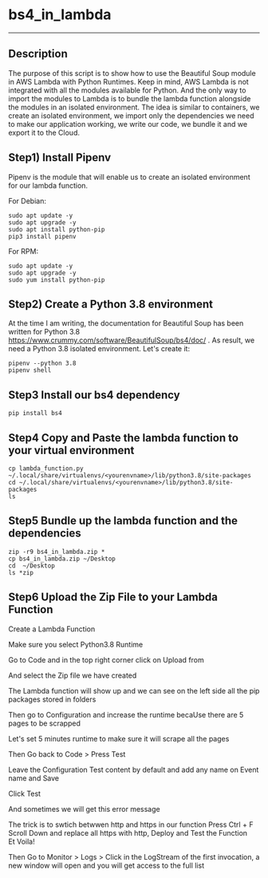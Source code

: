 # bs4_in_lambda
-----------------------
## Description

The purpose of this script is to show how to use the Beautiful Soup module in AWS Lambda with Python Runtimes. 
Keep in mind, AWS Lambda is not integrated with all the modules available for Python. And the only way to
import the modules to Lambda is to bundle the lambda function alongside the modules in an isolated environment.
The idea is similar to containers, we create an isolated environment, we import only the dependencies we need
to make our application working, we write our code, we bundle it and we export it to the Cloud.   


## Step1) Install Pipenv


Pipenv is the module that will enable us to create an isolated environment for our lambda function.

For Debian:
```
sudo apt update -y
sudo apt upgrade -y
sudo apt install python-pip
pip3 install pipenv 
```

For RPM:

```
sudo apt update -y
sudo apt upgrade -y
sudo yum install python-pip
```

## Step2) Create a Python 3.8 environment

At the time I am writing, the documentation for Beautiful Soup has been written for Python 3.8 https://www.crummy.com/software/BeautifulSoup/bs4/doc/ . As result, 
we need a Python 3.8 isolated environment. Let's create it:

```
pipenv --python 3.8
pipenv shell
```
## Step3 Install our bs4 dependency

```
pip install bs4
```
## Step4 Copy and Paste the lambda function to your virtual environment

```
cp lambda_function.py ~/.local/share/virtualenvs/<yourenvname>/lib/python3.8/site-packages
cd ~/.local/share/virtualenvs/<yourenvname>/lib/python3.8/site-packages
ls 
```

## Step5 Bundle up the lambda function and the dependencies

```
zip -r9 bs4_in_lambda.zip *
cp bs4_in_lambda.zip ~/Desktop
cd  ~/Desktop
ls *zip
```
## Step6 Upload the Zip File to your Lambda Function

Create a Lambda Function

Make sure you select Python3.8 Runtime

Go to Code and in the top right corner click on Upload from

And select the Zip file we have created

The Lambda function will show up and we can see on the left side all the pip packages stored in folders

Then go to Configuration and increase the runtime becaUse there are 5 pages to be scrapped

Let's set 5 minutes runtime to make sure it will scrape all the pages

Then Go back to Code > Press Test 

Leave the Configuration Test content by default and add any name on Event name and Save

Click Test

And sometimes we will get this error message

The trick is to swtich betwwen http and https in our function
Press Ctrl + F Scroll Down and replace all https with http, Deploy and Test the Function  
Et Voila!

Then Go to Monitor > Logs > Click in the LogStream of the first invocation, a new window will open
and you will get access to the full list


 
